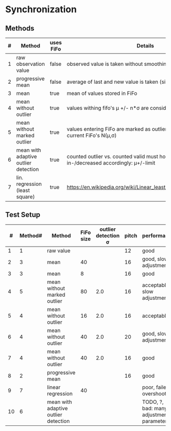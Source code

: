 Synchronization
===============

Methods
-------

| # | Method | uses FiFo | Details | 
|---|--------|-----------|----------|
| 1 | raw observation value | false | observed value is taken without smoothing |
| 2 | progressive mean | false | average of last and new value is taken (simple smoothing) |
| 3 | mean | true | mean of values stored in FiFo |
| 4 | mean without outlier | true | values withing fifo's µ +/- n*σ are considered for the mean |
| 5 | mean without marked outlier | true | values entering FiFo are marked as outlier/valid according to current FiFo's N(µ,σ)|
| 6 | mean with adaptive outlier detection | true | counted outlier vs. counted valid must hold a ratio, limit is in-/decreased accordingly: µ+/-limit|
| 7 | lin. regression (least square) | true | https://en.wikipedia.org/wiki/Linear_least_squares_(mathematics) |


Test Setup
----------
| # | Method# | Method | FiFo size | outlier detection σ  | pitch | performance |
|---|------------|-----|-----------|----------------------|-------|-------------|
| 1 | 1          | raw value |     |                      | 12    | good        |
| 2 | 3          | mean                 | 40 |            | 16    | good, slow adjustment |
| 3 | 3          | mean                 | 8  |            | 16    | good |
| 4 | 5          | mean without marked outlier | 80 | 2.0 | 16   | acceptable, slow adjustment |
| 5 | 4          | mean without outlier | 16 | 2.0 | 16   | acceptable |
| 6 | 4          | mean without outlier | 40 | 2.0 | 20   | good, slow adjustment |
| 7 | 4          | mean without outlier | 40 | 2.0 | 16   | good |
| 8 | 2          | progressive mean     |    |     | 16   | good |
| 9 | 7          | linear regression    | 40 |     |      | poor, failed, overshoot |
| 10  | 6          | mean with adaptive outlier detection   |      |     |      | TODO, ?, bad: many adjustment parameters | 
